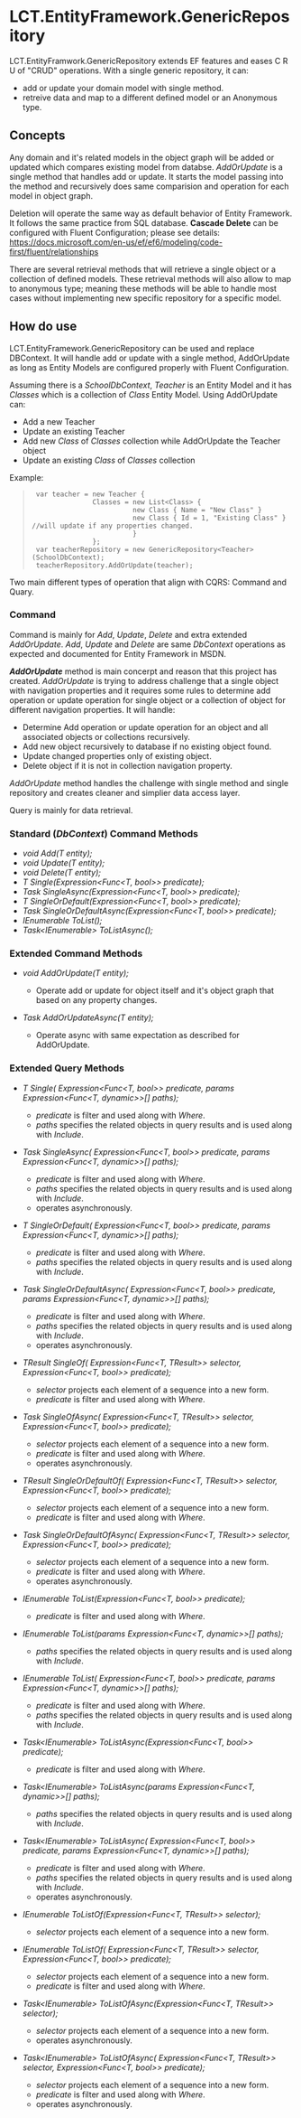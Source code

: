 # LCT.EntityFramework.GenericRepository

LCT.EntityFramwork.GenericRepository extends EF features and eases C R U of "CRUD" operations. With a single generic repository, it can:
 
  - add or update your domain model with single method.
  - retreive data and map to a different defined model or an Anonymous type.    

## Concepts

Any domain and it's related models in the object graph will be added or updated which compares existing model from databse.  _AddOrUpdate_ is a single method that handles add or update.  It starts the model passing into the method and recursively does same comparision and operation for each model in object graph.

Deletion will operate the same way as default behavior of Entity Framework.
It follows the same practice from SQL database.  **Cascade Delete** can be configured with Fluent Configuration; 
please see details: https://docs.microsoft.com/en-us/ef/ef6/modeling/code-first/fluent/relationships

There are several retrieval methods that will retrieve a single object or a collection of defined models. These retrieval methods will also allow to map to anonymous type; meaning these methods will be able to handle most cases without implementing new specific repository for a specific model.

## How do use
LCT.EntityFramework.GenericRepository can be used and replace DBContext.  It will handle add or update with a single method, AddOrUpdate 
as long as Entity Models are configured properly with Fluent Configuration.

Assuming there is a _SchoolDbContext_, _Teacher_ is an Entity Model and it has _Classes_ which is a collection of _Class_ Entity Model. 
Using AddOrUpdate can:
- Add a new Teacher
- Update an existing Teacher
- Add new _Class_ of _Classes_ collection while AddOrUpdate the Teacher object
- Update an existing _Class_ of _Classes_ collection

Example:
>      var teacher = new Teacher {
>                    Classes = new List<Class> {
>                              new Class { Name = "New Class" } 
>                              new Class { Id = 1, "Existing Class" } //will update if any properties changed.
>                              }
>                    };
>      var teacherRepository = new GenericRepository<Teacher>(SchoolDbContext);
>      teacherRepository.AddOrUpdate(teacher);

Two main different types of operation that align with CQRS: Command and Quary.
### Command
Command is mainly for _Add_, _Update_, _Delete_ and extra extended _AddOrUpdate_. 
_Add_, _Update_ and _Delete_ are same _DbContext_ operations as expected and documented for Entity Framework in MSDN. 


**_AddOrUpdate_** method is main concerpt and reason that this project has created.  _AddOrUpdate_ is trying to address challenge that a single object with navigation properties and it requires some rules to determine add operation or update operation for single object or a collection of object for different navigation properties.  It will handle:
- Determine Add operation or update operation for an object and all associated objects or collections recursively.
- Add new object recursively to database if no existing object found.
- Update changed properties only of existing object.
- Delete object if it is not in collection navigation property.

_AddOrUpdate_ method handles the challenge with single method and single repository and creates cleaner and simplier data access layer.

Query is mainly for data retrieval. 

### Standard (_DbContext_) Command Methods
- _void Add(T entity);_
- _void Update(T entity);_
- _void Delete(T entity);_
- _T Single(Expression<Func<T, bool>> predicate);_
- _Task<T> SingleAsync(Expression<Func<T, bool>> predicate);_
- _T SingleOrDefault(Expression<Func<T, bool>> predicate);_
- _Task<T> SingleOrDefaultAsync(Expression<Func<T, bool>> predicate);_
- _IEnumerable<T> ToList();_
- _Task<IEnumerable<T>> ToListAsync();_

### Extended Command Methods
- _void AddOrUpdate(T entity);_
  - Operate add or update for object itself and it's object graph that based on any property changes.  

- _Task AddOrUpdateAsync(T entity);_
  - Operate async with same expectation as described for AddOrUpdate. 

### Extended Query Methods
- _T Single(
    Expression<Func<T, bool>> predicate, 
    params Expression<Func<T, dynamic>>[] paths);_
  - _predicate_ is filter and used along with _Where_.
  - _paths_ specifies the related objects in query results and is used along with _Include_.

- _Task<T> SingleAsync(
    Expression<Func<T, bool>> predicate,
    params Expression<Func<T, dynamic>>[] paths);_
  - _predicate_ is filter and used along with _Where_.
  - _paths_ specifies the related objects in query results and is used along with _Include_.
  - operates asynchronously.
 
- _T SingleOrDefault(
    Expression<Func<T, bool>> predicate,
    params Expression<Func<T, dynamic>>[] paths);_
  - _predicate_ is filter and used along with _Where_.
  - _paths_ specifies the related objects in query results and is used along with _Include_.

- _Task<T> SingleOrDefaultAsync(
    Expression<Func<T, bool>> predicate,
    params Expression<Func<T, dynamic>>[] paths);_
  - _predicate_ is filter and used along with _Where_.
  - _paths_ specifies the related objects in query results and is used along with _Include_.
  - operates asynchronously.

- _TResult SingleOf<TResult>(
    Expression<Func<T, TResult>> selector,
    Expression<Func<T, bool>> predicate);_
  - _selector_ projects each element of a sequence into a new form.
  - _predicate_ is filter and used along with _Where_.

- _Task<TResult> SingleOfAsync<TResult>(
    Expression<Func<T, TResult>> selector,
    Expression<Func<T, bool>> predicate);_
  - _selector_ projects each element of a sequence into a new form.
  - _predicate_ is filter and used along with _Where_.
  - operates asynchronously.

- _TResult SingleOrDefaultOf<TResult>(
    Expression<Func<T, TResult>> selector,
    Expression<Func<T, bool>> predicate);_
  - _selector_ projects each element of a sequence into a new form.
  - _predicate_ is filter and used along with _Where_.


- _Task<TResult> SingleOrDefaultOfAsync<TResult>(
    Expression<Func<T, TResult>> selector,
    Expression<Func<T, bool>> predicate);_
  - _selector_ projects each element of a sequence into a new form.
  - _predicate_ is filter and used along with _Where_.
  - operates asynchronously.

- _IEnumerable<T> ToList(Expression<Func<T, bool>> predicate);_
  - _predicate_ is filter and used along with _Where_.

- _IEnumerable<T> ToList(params Expression<Func<T, dynamic>>[] paths);_
  - _paths_ specifies the related objects in query results and is used along with _Include_.

- _IEnumerable<T> ToList(
    Expression<Func<T, bool>> predicate,
    params Expression<Func<T, dynamic>>[] paths);_
  - _predicate_ is filter and used along with _Where_.
  - _paths_ specifies the related objects in query results and is used along with _Include_.
  
- _Task<IEnumerable<T>> ToListAsync(Expression<Func<T, bool>> predicate);_
  - _predicate_ is filter and used along with _Where_.

- _Task<IEnumerable<T>> ToListAsync(params Expression<Func<T, dynamic>>[] paths);_
  - _paths_ specifies the related objects in query results and is used along with _Include_.
  
- _Task<IEnumerable<T>> ToListAsync(
    Expression<Func<T, bool>> predicate,
    params Expression<Func<T, dynamic>>[] paths);_
  - _predicate_ is filter and used along with _Where_.
  - _paths_ specifies the related objects in query results and is used along with _Include_.
  - operates asynchronously.

- _IEnumerable<TResult> ToListOf<TResult>(Expression<Func<T, TResult>> selector);_
  - _selector_ projects each element of a sequence into a new form.
  
- _IEnumerable<TResult> ToListOf<TResult>(
    Expression<Func<T, TResult>> selector,
    Expression<Func<T, bool>> predicate);_
  - _selector_ projects each element of a sequence into a new form.
  - _predicate_ is filter and used along with _Where_.

- _Task<IEnumerable<TResult>> ToListOfAsync<TResult>(Expression<Func<T, TResult>> selector);_
  - _selector_ projects each element of a sequence into a new form.
  - operates asynchronously.

- _Task<IEnumerable<TResult>> ToListOfAsync<TResult>(
    Expression<Func<T, TResult>> selector,
    Expression<Func<T, bool>> predicate);_
  - _selector_ projects each element of a sequence into a new form.
  - _predicate_ is filter and used along with _Where_.
  - operates asynchronously.
